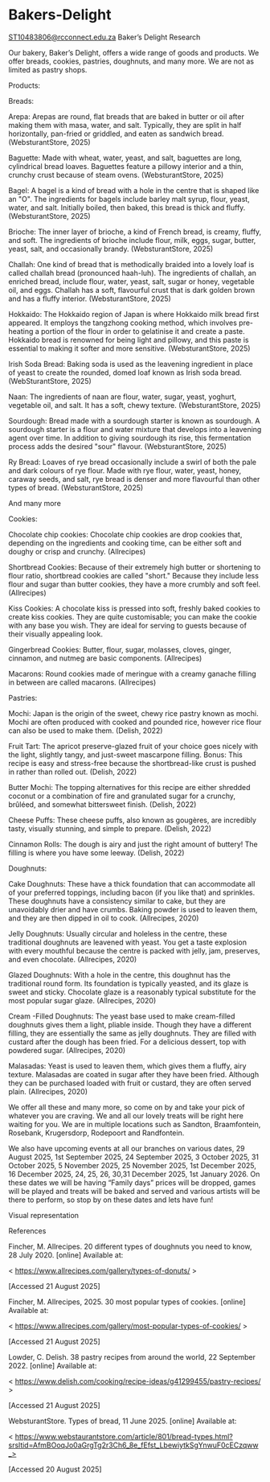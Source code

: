 # Bakers-Delight
ST10483806@rcconnect.edu.za
Baker’s Delight Research 

Our bakery, Baker’s Delight, offers a wide range of goods and products. We offer breads, cookies, pastries, doughnuts, and many more. We are not as limited as pastry shops.  

Products: 

Breads: 

Arepa: Arepas are round, flat breads that are baked in butter or oil after making them with masa, water, and salt. Typically, they are split in half horizontally, pan-fried or griddled, and eaten as sandwich bread. (WebsturantStore, 2025) 

 

Baguette: Made with wheat, water, yeast, and salt, baguettes are long, cylindrical bread loaves. Baguettes feature a pillowy interior and a thin, crunchy crust because of steam ovens. (WebsturantStore, 2025) 

 

Bagel: A bagel is a kind of bread with a hole in the centre that is shaped like an "O". The ingredients for bagels include barley malt syrup, flour, yeast, water, and salt. Initially boiled, then baked, this bread is thick and fluffy. (WebsturantStore, 2025) 

 

Brioche: The inner layer of brioche, a kind of French bread, is creamy, fluffy, and soft. The ingredients of brioche include flour, milk, eggs, sugar, butter, yeast, salt, and occasionally brandy. (WebsturantStore, 2025) 

 

Challah: One kind of bread that is methodically braided into a lovely loaf is called challah bread (pronounced haah-luh). The ingredients of challah, an enriched bread, include flour, water, yeast, salt, sugar or honey, vegetable oil, and eggs. Challah has a soft, flavourful crust that is dark golden brown and has a fluffy interior. (WebsturantStore, 2025) 

 

Hokkaido: The Hokkaido region of Japan is where Hokkaido milk bread first appeared. It employs the tangzhong cooking method, which involves pre-heating a portion of the flour in order to gelatinise it and create a paste. Hokkaido bread is renowned for being light and pillowy, and this paste is essential to making it softer and more sensitive. (WebsturantStore, 2025) 

 

Irish Soda Bread: Baking soda is used as the leavening ingredient in place of yeast to create the rounded, domed loaf known as Irish soda bread. (WebSturantStore, 2025) 

 

Naan: The ingredients of naan are flour, water, sugar, yeast, yoghurt, vegetable oil, and salt. It has a soft, chewy texture. (WebsturantStore, 2025) 

 

Sourdough: Bread made with a sourdough starter is known as sourdough. A sourdough starter is a flour and water mixture that develops into a leavening agent over time. In addition to giving sourdough its rise, this fermentation process adds the desired "sour" flavour. (WebsturantStore, 2025) 

 

Ry Bread: Loaves of rye bread occasionally include a swirl of both the pale and dark colours of rye flour. Made with rye flour, water, yeast, honey, caraway seeds, and salt, rye bread is denser and more flavourful than other types of bread. (WebsturantStore, 2025) 

 

And many more  

Cookies:  

Chocolate chip cookies: Chocolate chip cookies are drop cookies that, depending on the ingredients and cooking time, can be either soft and doughy or crisp and crunchy. (Allrecipes) 

 

Shortbread Cookies: Because of their extremely high butter or shortening to flour ratio, shortbread cookies are called "short." Because they include less flour and sugar than butter cookies, they have a more crumbly and soft feel. (Allrecipes) 

 

Kiss Cookies: A chocolate kiss is pressed into soft, freshly baked cookies to create kiss cookies. They are quite customisable; you can make the cookie with any base you wish. They are ideal for serving to guests because of their visually appealing look. 

 

Gingerbread Cookies: Butter, flour, sugar, molasses, cloves, ginger, cinnamon, and nutmeg are basic components.  (Allrecipes) 

 

Macarons: Round cookies made of meringue with a creamy ganache filling in between are called macarons. (Allrecipes) 

 

Pastries: 

Mochi: Japan is the origin of the sweet, chewy rice pastry known as mochi. Mochi are often produced with cooked and pounded rice, however rice flour can also be used to make them. (Delish, 2022) 

 

Fruit Tart: The apricot preserve-glazed fruit of your choice goes nicely with the light, slightly tangy, and just-sweet mascarpone filling. Bonus: This recipe is easy and stress-free because the shortbread-like crust is pushed in rather than rolled out. (Delish, 2022) 

 

Butter Mochi: The topping alternatives for this recipe are either shredded coconut or a combination of fire and granulated sugar for a crunchy, brûléed, and somewhat bittersweet finish. (Delish, 2022) 

 

Cheese Puffs: These cheese puffs, also known as gougères, are incredibly tasty, visually stunning, and simple to prepare. (Delish, 2022) 

 

Cinnamon Rolls: The dough is airy and just the right amount of buttery! The filling is where you have some leeway. (Delish, 2022) 

 

Doughnuts:  

Cake Doughnuts: These have a thick foundation that can accommodate all of your preferred toppings, including bacon (if you like that) and sprinkles. These doughnuts have a consistency similar to cake, but they are unavoidably drier and have crumbs. Baking powder is used to leaven them, and they are then dipped in oil to cook. (Allrecipes, 2020) 

 

Jelly Doughnuts: Usually circular and holeless in the centre, these traditional doughnuts are leavened with yeast. You get a taste explosion with every mouthful because the centre is packed with jelly, jam, preserves, and even chocolate. (Allrecipes, 2020) 

 

Glazed Doughnuts: With a hole in the centre, this doughnut has the traditional round form. Its foundation is typically yeasted, and its glaze is sweet and sticky. Chocolate glaze is a reasonably typical substitute for the most popular sugar glaze. (Allrecipes, 2020) 

 

Cream -Filled Doughnuts: The yeast base used to make cream-filled doughnuts gives them a light, pliable inside. Though they have a different filling, they are essentially the same as jelly doughnuts. They are filled with custard after the dough has been fried. For a delicious dessert, top with powdered sugar. (Allrecipes, 2020) 

 

Malasadas: Yeast is used to leaven them, which gives them a fluffy, airy texture. Malasadas are coated in sugar after they have been fried. Although they can be purchased loaded with fruit or custard, they are often served plain. (Allrecipes, 2020) 

 

We offer all these and many more, so come on by and take your pick of whatever you are craving. We and all our lovely treats will be right here waiting for you. We are in multiple locations such as Sandton, Braamfontein, Rosebank, Krugersdorp, Rodepoort and Randfontein. 

 We also have upcoming events at all our branches on various dates, 29 August 2025, 1st September 2025, 24 September 2025, 3 October 2025, 31 October 2025, 5 November 2025, 25 November 2025, 1st December 2025, 16 December 2025, 24, 25, 26, 30,31 December 2025, 1st January 2026. On these dates we will be having “Family days” prices will be dropped, games will be played and treats will be baked and served and various artists will be there to perform, so stop by on these dates and lets have fun! 

Visual representation 

 

 

 

 

 

 

References 

Fincher, M. Allrecipes. 20 different types of doughnuts you need to know, 28 July 2020. [online] Available at:  

< https://www.allrecipes.com/gallery/types-of-donuts/ > 

[Accessed 21 August 2025] 

Fincher, M. Allrecipes, 2025. 30 most popular types of cookies. [online] Available at:  

< https://www.allrecipes.com/gallery/most-popular-types-of-cookies/ > 

[Accessed 21 August 2025] 

Lowder, C. Delish. 38 pastry recipes from around the world, 22 September 2022. [online] Available at:  

< https://www.delish.com/cooking/recipe-ideas/g41299455/pastry-recipes/ > 

[Accessed 21 August 2025] 

WebsturantStore. Types of bread, 11 June 2025. [online] Available at: 

< https://www.webstaurantstore.com/article/801/bread-types.html?srsltid=AfmBOoqJo0aGrgTg2r3Ch6_8e_fEfst_LbewiytkSgYnwuF0cECzqww_> 

[Accessed 20 August 2025] 

 
